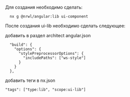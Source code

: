 Для создания необходимо сделать:

```shell
  nx g @nrwl/angular:lib ui-component
```

После создания ui-lib необходимо сделать следующее:

добавить в раздел architect angular.json
```        
  "build": {
    "options": {
      "stylePreprocessorOptions": {
        "includePaths": ["ws-style"]
      }
    }
  },
```

добавить теги в nx.json
```
"tags": ["type:lib", "scope:ui-lib"]
```
